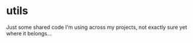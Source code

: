# utils

Just some shared code I'm using across my projects, not exactly sure yet where it belongs...